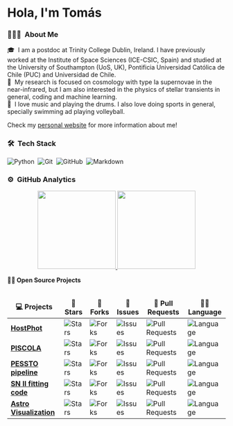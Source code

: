 # Hola, I'm Tomás

### 👨🏻‍💻 &nbsp;About Me

🎓 &nbsp;I am a postdoc at Trinity College Dublin, Ireland. I have previously worked at the Institute of Space Sciences (ICE-CSIC, Spain) and studied at the University of Southampton (UoS, UK), Pontificia Universidad Católica de Chile (PUC) and Universidad de Chile.\
📄 &nbsp;My research is focused on cosmology with type Ia supernovae in the near-infrared, but I am also interested in the physics of stellar transients in general, coding and machine learning.\
🌱 &nbsp;I love music and playing the drums. I also love doing sports in general, specially swimming ad playing volleyball.


Check my [personal website](https://temuller.github.io/) for more information about me!

### 🛠 &nbsp;Tech Stack

![Python](https://img.shields.io/badge/-Python-05122A?style=flat&logo=python)&nbsp;
![Git](https://img.shields.io/badge/-Git-05122A?style=flat&logo=git)&nbsp;
![GitHub](https://img.shields.io/badge/-GitHub-05122A?style=flat&logo=github)&nbsp;
![Markdown](https://img.shields.io/badge/-Markdown-05122A?style=flat&logo=markdown)

### ⚙️ &nbsp;GitHub Analytics

<p align="center">
<a href="https://github.com/AVS1508">
  <img height="180em" src="https://github-readme-stats-eight-theta.vercel.app/api?username=temuller&show_icons=true&theme=algolia&include_all_commits=true&count_private=true"/>
  <img height="180em" src="https://github-readme-stats-eight-theta.vercel.app/api/top-langs/?username=temuller&layout=compact&langs_count=8&theme=algolia"/>
</a>
</p>


<summary><b>🧑‍🚀 Open Source Projects</b></summary>

<br />
<table>
  <thead align="center">
    <tr border: none;>
      <td><b>💻 Projects</b></td>
      <td><b>🌟 Stars</b></td>
      <td><b>🍴 Forks</b></td>
      <td><b>🐛 Issues</b></td>
      <td><b>🔔 Pull Requests</b></td>
      <td><b>👨‍💻 Language</b></td>
    </tr>
  </thead>
  <tbody>
    <tr>
     <td><a href="https://github.com/temuller/hostphot"><b> HostPhot</b></a></td>
      <td><img alt="Stars" src="https://img.shields.io/github/stars/temuller/hostphot?style=flat-square&labelColor=343b41"/></td>
      <td><img alt="Forks" src="https://img.shields.io/github/forks/temuller/hostphot?style=flat-square&labelColor=343b41"/></td>
      <td><img alt="Issues" src="https://img.shields.io/github/issues/temuller/hostphot?style=flat-square"/></td>
      <td><img alt="Pull Requests" src="https://img.shields.io/github/issues-pr/temuller/hostphot?style=flat-square"/></td>
      <td><img alt="Language" src="https://img.shields.io/github/languages/top/temuller/hostphot?style=flat-square"/></td>
    </tr>
    <tr>
     <td><a href="https://github.com/temuller/piscola"><b> PISCOLA</b></a></td>
      <td><img alt="Stars" src="https://img.shields.io/github/stars/temuller/piscola?style=flat-square&labelColor=343b41"/></td>
      <td><img alt="Forks" src="https://img.shields.io/github/forks/temuller/piscola?style=flat-square&labelColor=343b41"/></td>
      <td><img alt="Issues" src="https://img.shields.io/github/issues/temuller/piscola?style=flat-square"/></td>
      <td><img alt="Pull Requests" src="https://img.shields.io/github/issues-pr/temuller/piscola?style=flat-square"/></td>
      <td><img alt="Language" src="https://img.shields.io/github/languages/top/temuller/piscola?style=flat-square"/></td>
    </tr>
    <tr>
     <td><a href="https://github.com/svalenti/pessto"><b> PESSTO pipeline</b></a></td>
      <td><img alt="Stars" src="https://img.shields.io/github/stars/svalenti/pessto?style=flat-square&labelColor=343b41"/></td>
      <td><img alt="Forks" src="https://img.shields.io/github/forks/svalenti/pessto?style=flat-square&labelColor=343b41"/></td>
      <td><img alt="Issues" src="https://img.shields.io/github/issues/svalenti/pessto?style=flat-square"/></td>
      <td><img alt="Pull Requests" src="https://img.shields.io/github/issues-pr/svalenti/pessto?style=flat-square"/></td>
      <td><img alt="Language" src="https://img.shields.io/github/languages/top/svalenti/pessto?label=javascript&style=flat-square"/></td>
    </tr>
    <tr>
     <td><a href="https://github.com/temuller/snii_fitting_code"><b> SN II fitting code</b></a></td>
      <td><img alt="Stars" src="https://img.shields.io/github/stars/temuller/snii_fitting_code?style=flat-square&labelColor=343b41"/></td>
      <td><img alt="Forks" src="https://img.shields.io/github/forks/temuller/snii_fitting_code?style=flat-square&labelColor=343b41"/></td>
      <td><img alt="Issues" src="https://img.shields.io/github/issues/temuller/snii_fitting_code?style=flat-square"/></td>
      <td><img alt="Pull Requests" src="https://img.shields.io/github/issues-pr/temuller/snii_fitting_code?style=flat-square"/></td>
      <td><img alt="Language" src="https://img.shields.io/github/languages/top/temuller/snii_fitting_code?style=flat-square"/></td> 
    </tr>
    <tr>
     <td><a href="https://github.com/temuller/astro-visualization"><b> Astro Visualization</b></a></td>
      <td><img alt="Stars" src="https://img.shields.io/github/stars/temuller/astro-visualization?style=flat-square&labelColor=343b41"/></td>
      <td><img alt="Forks" src="https://img.shields.io/github/forks/temuller/astro-visualization?style=flat-square&labelColor=343b41"/></td>
      <td><img alt="Issues" src="https://img.shields.io/github/issues/temuller/astro-visualization?style=flat-square"/></td>
      <td><img alt="Pull Requests" src="https://img.shields.io/github/issues-pr/temuller/astro-visualization?style=flat-square"/></td>
      <td><img alt="Language" src="https://img.shields.io/badge/markdown-100%25-blue?style=flat-square"/></td> 
    </tr>
  </tbody>
</table>
<br />
